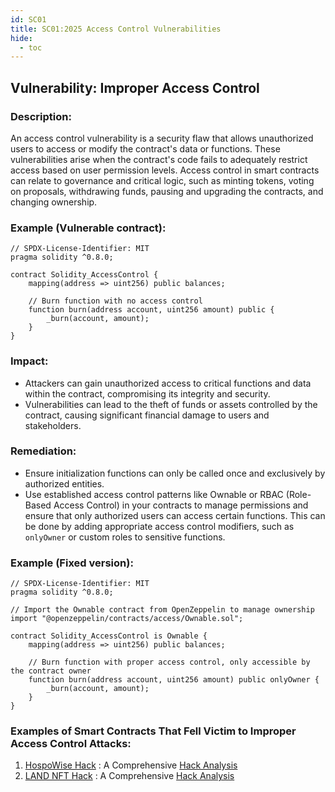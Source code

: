 ```yaml
---
id: SC01
title: SC01:2025 Access Control Vulnerabilities
hide:
  - toc
---
```


## Vulnerability: Improper Access Control 

### Description:
An access control vulnerability is a security flaw that allows unauthorized users to access or modify the contract's data or functions. These vulnerabilities arise when the contract's code fails to adequately restrict access based on user permission levels. Access control in smart contracts can relate to governance and critical logic, such as minting tokens, voting on proposals, withdrawing funds, pausing and upgrading the contracts, and changing ownership.

### Example (Vulnerable contract):
```
// SPDX-License-Identifier: MIT
pragma solidity ^0.8.0;

contract Solidity_AccessControl {
    mapping(address => uint256) public balances;

    // Burn function with no access control
    function burn(address account, uint256 amount) public {
        _burn(account, amount);
    }
}
```
### Impact:
- Attackers can gain unauthorized access to critical functions and data within the contract, compromising its integrity and security.
- Vulnerabilities can lead to the theft of funds or assets controlled by the contract, causing significant financial damage to users and stakeholders.

### Remediation:
- Ensure initialization functions can only be called once and exclusively by authorized entities.
- Use established access control patterns like Ownable or RBAC (Role-Based Access Control) in your contracts to manage permissions and ensure that only authorized users can access certain functions. This can be done by adding appropriate access control modifiers, such as `onlyOwner` or custom roles to sensitive functions.

### Example (Fixed version):
```
// SPDX-License-Identifier: MIT
pragma solidity ^0.8.0;

// Import the Ownable contract from OpenZeppelin to manage ownership
import "@openzeppelin/contracts/access/Ownable.sol";

contract Solidity_AccessControl is Ownable {
    mapping(address => uint256) public balances;

    // Burn function with proper access control, only accessible by the contract owner
    function burn(address account, uint256 amount) public onlyOwner {
        _burn(account, amount);
    }
}
```

### Examples of Smart Contracts That Fell Victim to Improper Access Control Attacks:
1. [HospoWise Hack](https://etherscan.io/address/0x952aa09109e3ce1a66d41dc806d9024a91dd5684#code) : A Comprehensive [Hack Analysis](https://blog.solidityscan.com/access-control-vulnerabilities-in-smart-contracts-a31757f5d707)
2. [LAND NFT Hack](https://bscscan.com/address/0x1a62fe088F46561bE92BB5F6e83266289b94C154#code) : A Comprehensive [Hack Analysis](https://blog.solidityscan.com/land-hack-analysis-missing-access-control-66fb9555a3e3)